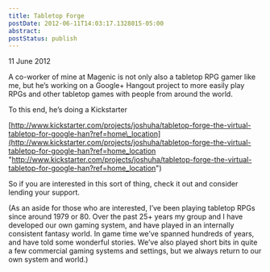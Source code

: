 ```yaml
---
title: Tabletop Forge
postDate: 2012-06-11T14:03:17.1328015-05:00
abstract: 
postStatus: publish
---
```

11 June 2012

A co-worker of mine at Magenic is not only also a tabletop RPG gamer like me, but he’s working on a Google+ Hangout project to more easily play RPGs and other tabletop games with people from around the world.

To this end, he’s doing a Kickstarter

[http://www.kickstarter.com/projects/joshuha/tabletop-forge-the-virtual-tabletop-for-google-han?ref=home\_location](http://www.kickstarter.com/projects/joshuha/tabletop-forge-the-virtual-tabletop-for-google-han?ref=home_location "http://www.kickstarter.com/projects/joshuha/tabletop-forge-the-virtual-tabletop-for-google-han?ref=home_location")

So if you are interested in this sort of thing, check it out and consider lending your support.

(As an aside for those who are interested, I’ve been playing tabletop RPGs since around 1979 or 80. Over the past 25+ years my group and I have developed our own gaming system, and have played in an internally consistent fantasy world. In game time we’ve spanned hundreds of years, and have told some wonderful stories. We’ve also played short bits in quite a few commercial gaming systems and settings, but we always return to our own system and world.)

